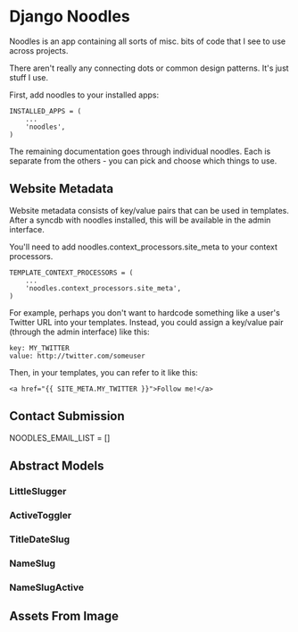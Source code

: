 Django Noodles
==============
Noodles is an app containing all sorts of misc. bits of code that I see to use across projects.

There aren't really any connecting dots or common design patterns. It's just stuff I use.

First, add noodles to your installed apps:

	INSTALLED_APPS = (
	    ...
	    'noodles',
	)

The remaining documentation goes through individual noodles. Each is separate from the others - you can pick and choose which things to use.

Website Metadata
----------------
Website metadata consists of key/value pairs that can be used in templates. After a syncdb with noodles installed, this will be available in the admin interface.

You'll need to add noodles.context_processors.site_meta to your context processors.

	TEMPLATE_CONTEXT_PROCESSORS = (
	    ...
	    'noodles.context_processors.site_meta',
	)

For example, perhaps you don't want to hardcode something like a user's Twitter URL into your templates. Instead, you could assign a key/value pair (through the admin interface) like this:

	key: MY_TWITTER
	value: http://twitter.com/someuser

Then, in your templates, you can refer to it like this:

	<a href="{{ SITE_META.MY_TWITTER }}">Follow me!</a>

Contact Submission
------------------
NOODLES_EMAIL_LIST = []

Abstract Models
---------------
### LittleSlugger
### ActiveToggler
### TitleDateSlug
### NameSlug
### NameSlugActive

Assets From Image
-----------------